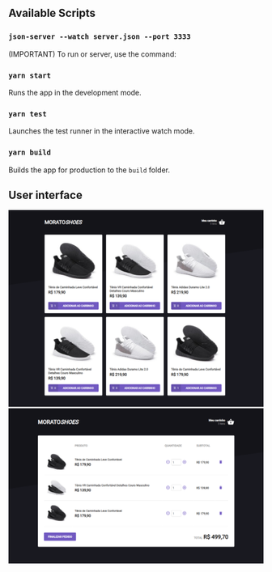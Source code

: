 ## Available Scripts

### `json-server --watch server.json --port 3333`
(IMPORTANT) To run or server, use the command:

### `yarn start`
Runs the app in the development mode.<br />

### `yarn test`
Launches the test runner in the interactive watch mode.<br />

### `yarn build`
Builds the app for production to the `build` folder.<br />

## User interface
![home-page](https://github.com/luucasmorato/moratoshoes-react/blob/master/public/screen/home.png)
![cart-page](https://github.com/luucasmorato/moratoshoes-react/blob/master/public/screen/cart.png)
